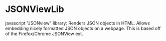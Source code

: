 JSONViewLib
===========

javascript "JSONview" library: Renders JSON objects in HTML.  Allows embedding nicely formatted JSON objects on a webpage.  This is based off of the Firefox/Chrome JSONView ext.
